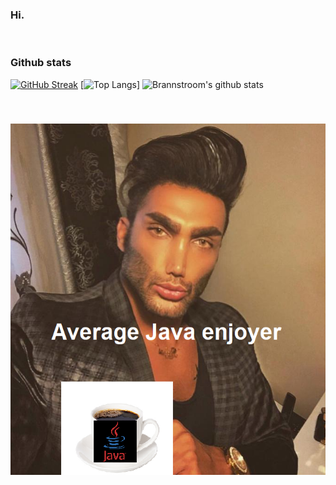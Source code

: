 ### Hi.
<br>

### Github stats
[![GitHub Streak](http://github-readme-streak-stats.herokuapp.com?user=Brannstroom&theme=vision-friendly-dark)](https://git.io/streak-stats)
[![Top Langs](https://github-readme-stats.vercel.app/api/top-langs/?username=brannstroom&show_icons=true&theme=vision-friendly-dark)]
![Brannstroom's github stats](https://github-readme-stats.vercel.app/api?username=Brannstroom&theme=vision-friendly-dark&show_icons=true&count_private=true)

<br>

###
![Average Java Enjoyer](https://github.com/Brannstroom/Brannstroom/blob/master/average_java_enjoyer.png?raw=true)
